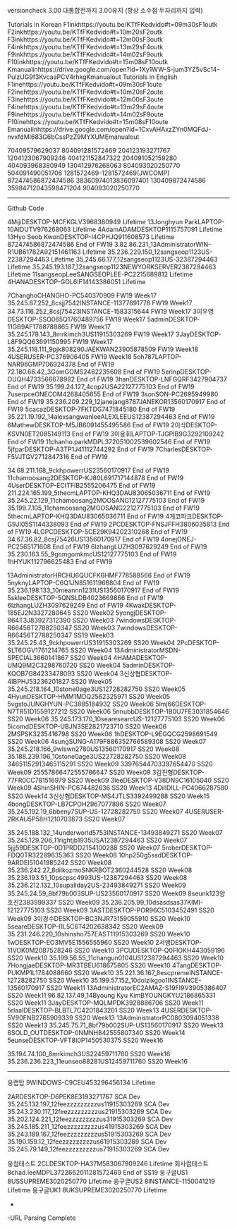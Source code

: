 versioncheck 3.00 대통합전까지 3.00유지 (항상 소수점 두자리까지 입력) 

Tutorials in Korean
F1inkhttps://youtu.be/KTfFKedvido#t=09m30sF1outk F2inkhttps://youtu.be/KTfFKedvido#t=10m20sF2outk F3inkhttps://youtu.be/KTfFKedvido#t=12m00sF3outk F4inkhttps://youtu.be/KTfFKedvido#t=13m29sF4outk F9inkhttps://youtu.be/KTfFKedvido#t=14m02sF9outk F10inkhttps://youtu.be/KTfFKedvido#t=15m08sF10outk Kmanualinhttps://drive.google.com/open?id=1Xy1WW-S-jum3YZ5vSc14-PulzUG9f3KvcaaPCV4rhkgKmanualout
Tutorials in English
F1inehttps://youtu.be/KTfFKedvido#t=09m30sF1oute F2inehttps://youtu.be/KTfFKedvido#t=10m20sF2oute F3inehttps://youtu.be/KTfFKedvido#t=12m00sF3oute F4inehttps://youtu.be/KTfFKedvido#t=13m29sF4oute F9inehttps://youtu.be/KTfFKedvido#t=14m02sF9oute F10inehttps://youtu.be/KTfFKedvido#t=15m08sF10oute Emanualinhttps://drive.google.com/open?id=1CxvAHAxzZYn0MQFdJ-nvxfdMI683G6bCssPzZ9MYXUMEmanualout

70409579629037 804091281572469 204123193271767 1204123067909246 404121152847322 204091052159280 404093968380949 130412976268063 804093020250770 504091490051706 1281572469-1281572469(JWCOMP) 872474586872474586 38360974013836097401 130409872474586 35984712043598471204 904093020250770


------------------------------
Github Code







4MijiDESKTOP-MCFKGLV3968380949 Lifetime
13Jonghyun ParkLAPTOP-10AIDUTV976268063 Lifetime
4AdamADAMDESKTOP1115757091 Lifetime
13Hyo Seob KwonDESKTOP-I4CPHJQ911608573 Lifetime
872474586872474586 End of FW19
3.82.86.231_13AdministratorWIN-R1UB61782A92151461163 Lifetime
35.236.229.150_12sangseop1123US-22387294463 Lifetime
35.245.66.177_12sangseop1123US-32387294463 Lifetime
35.245.193.187_12sangseop1123NEWYORKSERVER2387294463 Lifetime
11sangseopLeeSANGSEOPLEE-PC2215689812 Lifetime
4HANADESKTOP-GOL6IF14143386051 Lifetime









































































































































































































































































7ChanghoCHANGHO-PC540370909 FW19 Week17
35.245.87.252_8csjj7542INSTANCE-11377691778 FW19 Week17
34.73.116.252_8csj75423INSTANCE-1583315644 FW19 Week17
3이우영DESKTOP-SSO065Q1760489756 FW19 Week17
5adminDESKTOP-11GB9AF1788788865 FW19 Week17
35.245.178.143_8mrkimch3US11915303269 FW19 Week17
3JayDESKTOP-L8F9QQ63691150995 FW19 Week17
35.245.118.111_9pjk808290JAEKWAN23905878509 FW19 Week18
4USERUSER-PC376906405 FW19 Week18
5oh787LAPTOP-NAR96GMP706924378 End of FW19
72.180.66.42_3GomGOMS2462235608 End of FW19
5erinpDESKTOP-OUQH4733566678982 End of FW19
3hanDESKTOP-LNFGQRF3427904737 End of FW19
35.199.24.127_4cop2USA22127775103 End of FW19
7userpceONECOM4268405655 End of FW19
3sonSON-PC2695949980 End of FW19
35.236.209.229_12janejang8787JANEKOR13560170917 End of FW19
5cacazDESKTOP-7FKTDG7471845180 End of FW19
35.221.19.192_14alexsangwanleeALEXLEEUS12387294463 End of FW19
6MathewDESKTOP-M5JB6091455495586 End of FW19
2이삭DESKTOP-KSVN0ET2085149113 End of FW19
3이용휘LAPTOP-TJGPIB9G3292109242 End of FW19
11chanho.parkMDPL372051002539602546 End of FW19
5jfparDESKTOP-A3TP1J41112744292 End of FW19
7CharlesDESKTOP-F5VJTGV2712847316 End of FW19

34.68.211.168_9ckhpowerrUS23560170917 End of FW19
11chamoosang2DESKTOP-KJ80L691717144878 End of FW19
4UserDESKTOP-ECITFIB2555206475 End of FW19
211.224.165.199_5thecmLAPTOP-KHQ3DAU83065036711 End of FW19
35.245.22.129_11chamoosang2MOOSANG12127775103 End of FW19
35.199.7.105_11chamoosang2MOOSANG22127775103 End of FW19
5thecmLAPTOP-KHQ3DAU83065036711 End of FW19
4게코파크DESKTOP-G9JI05S1144338093 End of FW19
2PCDESKTOP-FNSJFFH3806035813 End of FW19
4LGPCDESKTOP-5CE29K94202310268 End of FW19
34.67.36.82_8csj75426US13560170917 End of FW19
4onejONEJ-PC2565171608 End of FW19
6lzhangLUZH3097629249 End of FW19
35.230.163.55_9gomgomkmcUS12127775103 End of FW19
1hHYUK112796625483 End of FW19

13AdministratorHRCHU6QUCFK6HMF778588566 End of FW19
5nyknyLAPTOP-C6Q1JN851611966804 End of FW19
35.236.198.133_10meannn1231US13560170917 End of FW19
5skleeDESKTOP-5QNSLDB4023669866 End of FW19
6lzhangLUZH3097629249 End of FW19
4KwakDESKTOP-185EJ2N3327280645 SS20 Week02
5yongjDESKTOP-864T3J83927312390 SS20 Week03
7windowsDESKTOP-R66456T2788250347 SS20 Week03
7windowsDESKTOP-R66456T2788250347 SS19 Week03
35.245.25.43_9ckhpowerrUS31915303269 SS20 Week04
2PcDESKTOP-SLT6OGV1761214765 SS20 Week04
13AdministratorMSDN-SPECIAL3660141867 SS20 Week04
4HAMADESKTOP-UMQ9M2C3298760720 SS20 Week04
5adminDESKTOP-KQOB7G84233478093 SS20 Week04
3신상협DESKTOP-4IBPHJ53236201827 SS20 Week05
35.245.218.164_10stone0age3US12728282750 SS20 Week05
4HyunDESKTOP-HMM1MDQ2562325971 SS20 Week05
5vgstoJUNGHYUN-PC3885184932 SS20 Week06
5lmj66DESKTOP-N7TR51D1559127212 SS20 Week06
5nnubbDESKTOP-1B0U7FE3031854646 SS20 Week06
35.245.173.170_10searesearcUS-12127775103 SS20 Week06
5icomdDESKTOP-UBJN3SE2821723710 SS20 Week06
2MSPSK3235416798 SS20 Week06
1hDESKTOP-L9EGQCG2598691549 SS20 Week06
4sungSUNG-A179F886352766589308 SS20 Week07
35.245.218.166_9wlswn2780US13560170917 SS20 Week08
35.188.239.196_10stone0age3US22728282750 SS20 Week08
34651152913465115291 SS20 Week09
33976544703397654470 SS20 Week09
25557866472555786647 SS20 Week09
3김진형DESKTOP-77FR0CC781516979 SS20 Week09
3leeDESKTOP-V38DN9C16105040 SS20 Week09
4ShinSHIN-PC674482636 SS20 Week13
4DillDILL-PC4066287580 SS20 Week14
3신상협DESKTOP-MS4JTLS3392499288 SS20 Week15
4bongDESKTOP-LB7CPOH2967077896 SS20 Week07
35.245.192.19_6bbeny7SUP-US-12728282750 SS20 Week07
4USERUSER-2RKAU5P58H1210703873 SS20 Week07

35.245.188.132_14underworld5753INSTANCE-13493849271 SS20 Week07
35.245.129.206_11rightjb1935USA12387294463 SS20 Week07
5jjj59DESKTOP-0D1PRDD2154100288 SS20 Week07
5roberDESKTOP-FDQ0TR32289635363 SS20 Week08
10hp250g5ssdDESKTOP-9ARDEI51041985242 SS20 Week08
35.236.242.27_8dilkozmoSNKRBOT2360244528 SS20 Week08
35.236.193.51_10pscpsc4993US-12387294463 SS20 Week08
35.236.212.132_10supallday2US-23493849271 SS20 Week09
35.245.24.59_8bf79b003SUP-US23560170917 SS20 Week09
8seunk123양호진2383999337 SS20 Week09
35.236.205.99_10dsasdsas37KIMI-12127775103 SS20 Week09
3ASTDESKTOP-POR96C5103452491 SS20 Week09
3이경수DESKTOP-BC3NJR73159055910 SS20 Week10
5seareDESKTOP-I1L5C6T4202638342 SS20 Week09
35.231.246.220_10shinsho757EAST11915303269 SS20 Week10
1wDESKTOP-EO3MV5E1556555960 SS20 Week10
2서앵DESKTOP-11VOK0M2087528246 SS20 Week10
3PCUDESKTOP-Q0FIOKH443059196 SS20 Week10
35.199.56.55_11changun0104US12387294463 SS20 Week10
7HongjaeDESKTOP-MR3TBEU618675805 SS20 Week10
4TangDESKTOP-PUKMP1L1784088660 SS20 Week10
35.221.36.167_8escpremeINSTANCE-12728282750 SS20 Week10
35.199.57.152_10dolzikgoo1INSTANCE-13560170917 SS20 Week11
13AdministratorEC2AMAZ-S19FI9V3905386407 SS20 Week11
96.82.137.49_14Byoung Kyu KimBYOUNGKYU2186865331 SS20 Week11
3JayDESKTOP-MQLMPDK3928886706 SS20 Week11
5rlaalDESKTOP-BLBTL7C4201843201 SS20 Week13
4USERDESKTOP-5V90FNB2765909339 SS20 Week13
13AdministratorPC0803094051338 SS20 Week13
35.245.75.71_8bf79b002SUP-US13560170917 SS20 Week13
8SOLD_OUTDESKTOP-0NMNH842555807340 SS20 Week14
5eunseDESKTOP-VFT8I0P1450530375 SS20 Week16

35.194.74.100_8mrkimch3US22459711760 SS20 Week16
35.236.236.223_11eunseo88281US12459711760 SS20 Week16













-----------------------------





웅랩탑 9WINDOWS-C9CEU453296456134 Lifetime 

2ARDESKTOP-D6PEK8E3193271767 SCA Dev
35.245.132.197_12feezzzzzzzzzus11915303269 SCA Dev
35.243.230.117_12feezzzzzzzzzus21915303269 SCA Dev
35.202.124.221_12feezzzzzzzzzus31915303269 SCA Dev
35.245.185.211_12feezzzzzzzzzus41915303269 SCA Dev
35.243.189.167_12feezzzzzzzzzus51915303269 SCA Dev
35.190.159.12_12feezzzzzzzzzus61915303269 SCA Dev
35.245.79.149_12feezzzzzzzzzus71915303269 SCA Dev

웅컴테스트 2CLDESKTOP-HA37M583067909246 Lifetime
회사컴테스트 8chad.leeMDPL3722662011281572469 End of SS19
웅구글US1 8USSUPREME3020250770 Lifetime
웅구글US2 8INSTANCE-1150041219 Lifetime
웅구글UK1 8UKSUPREME3020250770 Lifetime

-
-URL Parsing Complete
